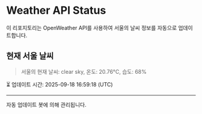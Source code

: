 
# Weather API Status

이 리포지토리는 OpenWeather API를 사용하여 서울의 날씨 정보를 자동으로 업데이트합니다.

## 현재 서울 날씨
> 서울의 현재 날씨: clear sky, 온도: 20.76°C, 습도: 68%

⏳ 업데이트 시간: 2025-09-18 16:59:18 (UTC)

---
자동 업데이트 봇에 의해 관리됩니다.
